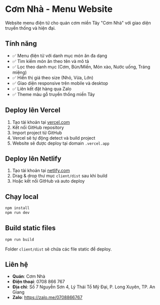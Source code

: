 # Cơm Nhà - Menu Website

Website menu điện tử cho quán cơm miền Tây "Cơm Nhà" với giao diện truyền thống và hiện đại.

## Tính năng

- ✅ Menu điện tử với danh mục món ăn đa dạng
- ✅ Tìm kiếm món ăn theo tên và mô tả  
- ✅ Lọc theo danh mục (Cơm, Bún/Miến, Món xào, Nước uống, Tráng miệng)
- ✅ Hiển thị giá theo size (Nhỏ, Vừa, Lớn)
- ✅ Giao diện responsive trên mobile và desktop
- ✅ Liên kết đặt hàng qua Zalo
- ✅ Theme màu gỗ truyền thống miền Tây

## Deploy lên Vercel

1. Tạo tài khoản tại [vercel.com](https://vercel.com)
2. Kết nối GitHub repository
3. Import project từ GitHub
4. Vercel sẽ tự động detect và build project
5. Website sẽ được deploy tại domain `.vercel.app`

## Deploy lên Netlify

1. Tạo tài khoản tại [netlify.com](https://netlify.com)
2. Drag & drop thư mục `client/dist` sau khi build
3. Hoặc kết nối GitHub và auto deploy

## Chạy local

```bash
npm install
npm run dev
```

## Build static files

```bash
npm run build
```

Folder `client/dist` sẽ chứa các file static để deploy.

## Liên hệ

- **Quán**: Cơm Nhà
- **Điện thoại**: 0708 866 767  
- **Địa chỉ**: Số 7 Nguyễn Sơn 4, Lý Thái Tổ Mỹ Đại, P. Long Xuyên, TP. An Giang
- **Zalo**: https://zalo.me/0708866767